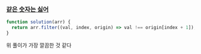 ### [같은 숫자는 싫어](https://school.programmers.co.kr/learn/courses/30/lessons/12906)

```js
function solution(arr) {
  return arr.filter((val, index, origin) => val !== origin[index + 1]);
}
```

위 풀이가 가장 깔끔한 것 같다

